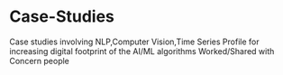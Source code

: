 # Case-Studies
Case studies involving NLP,Computer Vision,Time Series
Profile for increasing digital footprint of the AI/ML algorithms Worked/Shared with Concern people
